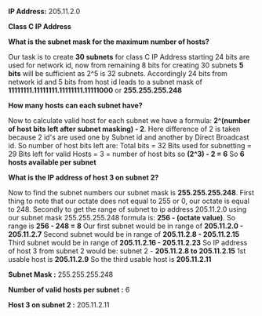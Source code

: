 **IP Address:** 205.11.2.0

**Class C IP Address**

**What is the subnet mask for the maximum number of hosts?**

Our task is to create **30 subnets** for class C IP Address starting 24 bits are used for network id, now from remaining 8 bits for creating 30 subnets **5 bits** will be sufficient as 2^5 is 32 subnets.
Accordingly 24 bits from network id and 5 bits from host id leads to a subnet mask of **11111111.11111111.11111111.11111000** or **255.255.255.248**


**How many hosts can each subnet have?**

Now to calculate valid host for each subnet we have a formula: **2^(number of host bits left after subnet masking) - 2**. Here difference of 2 is taken because 2 id's are used one by Subnet id and another by Direct Broadcast id.
So number of host bits left are:
Total bits = 32
Bits used for subnetting = 29
Bits left for valid Hosts = 3 = number of host bits
so **(2^3) - 2 = 6** So **6 hosts available per subnet**


**What is the IP address of host 3 on subnet 2?**

Now to find the subnet numbers our subnet mask is **255.255.255.248**. First thing to note that our octate does not equal to 255 or 0, our octate is equal to 248. Secondly to get the range of subnet to ip address 205.11.2.0 using our subnet mask 255.255.255.248 formula is: **256 - (octate value)**.
So range is **256 - 248 = 8**
Our first subnet would be in range of **205.11.2.0 - 205.11.2.7**
Second subnet would be in range of **205.11.2.8 - 205.11.2.15**
Third subnet would be in range of **205.11.2.16 - 205.11.2.23**
So IP address of host 3 from subnet 2 would be:
subnet 2 - **205.11.2.8 to 205.11.2.15** 1st usable host is **205.11.2.9** So the third usable host is **205.11.2.11**



**Subnet Mask :** 255.255.255.248

**Number of valid hosts per subnet :** 6

**Host 3 on subnet 2 :** 205.11.2.11

